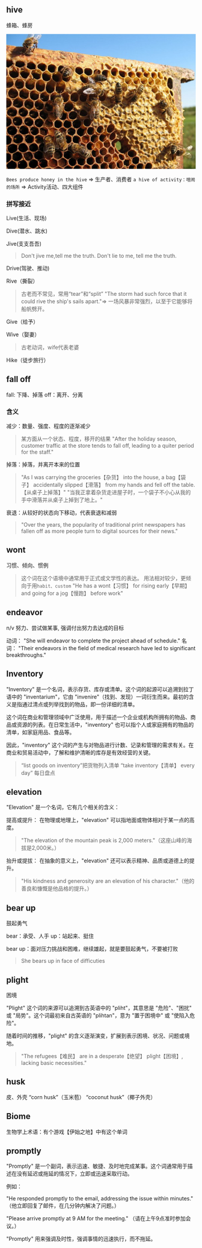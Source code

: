 


## hive

蜂箱、蜂房

![hive](../../images/faa1ce6bde2e04f900039fd15834db853352f68a4a033c24368a711f6a7c3443.png)  

`Bees produce honey in the hive` => 生产者、消费者
`a hive of activity：喧闹的场所` => Activity活动、四大组件

### 拼写接近

Live(生活、现场)

Dive(潜水、跳水)

Jive(支支吾吾)
> Don't jive me,tell me the truth.
> Don't lie to me, tell me the truth.

Drive(驾驶、推动)

Rive（撕裂）
> 古老而不常见，常用“tear”和“split”
> "The storm had such force that it could rive the ship's sails apart."=> 一场风暴非常强烈，以至于它能够将船帆劈开。

Give（给予）

Wive（娶妻）
> 古老动词，wife代表老婆

Hike（徒步旅行）

## fall off

fall: 下降、掉落
off：离开、分离

### 含义

减少：数量、强度、程度的逐渐减少
> 某方面从一个状态、程度，移开的结果
> "After the holiday season, customer traffic at the store tends to fall off, leading to a quiter period for the staff."

掉落：掉落，并离开本来的位置
> "As I was carrying the groceries【杂货】 into the house, a bag【袋子】 accidentally slipped【滑落】 from my hands and fell off the table.【从桌子上掉落】"
> "当我正拿着杂货走进屋子时，一个袋子不小心从我的手中滑落并从桌子上掉到了地上。"

衰退：从较好的状态向下移动，代表衰退和减弱
> "Over the years, the popularity of traditional print newspapers has fallen off as more people turn to digital sources for their news."


## wont

习惯、倾向、惯例
> 这个词在这个语境中通常用于正式或文学性的表达。
> 用法相对较少，更倾向于用`habit、custom`
> "He has a wont【习惯】 for rising early【早期】 and going for a jog【慢跑】 before work"

## endeavor

n/v 努力、尝试做某事, 强调付出努力去达成的目标

动词： "She will endeavor to complete the project ahead of schedule."
名词： "Their endeavors in the field of medical research have led to significant breakthroughs."

## Inventory

"Inventory" 是一个名词，表示存货、库存或清单。这个词的起源可以追溯到拉丁语中的 "inventarium"，它由 "invenire"（找到、发现）一词衍生而来。最初的含义是指通过清点或列举找到的物品，即一份详细的清单。

这个词在商业和管理领域中广泛使用，用于描述一个企业或机构所拥有的物品、商品或资源的列表。在日常生活中，"inventory" 也可以指个人或家庭拥有的物品的清单，如家庭用品、食品等。

因此，"inventory" 这个词的产生与对物品进行计数、记录和管理的需求有关。在商业和贸易活动中，了解和维护清晰的库存是有效经营的关键。

> “list goods on inventory”把货物列入清单
> “take inventory【清单】 every day” 每日盘点


## elevation

"Elevation" 是一个名词，它有几个相关的含义：

提高或提升： 在物理或地理上，"elevation" 可以指地面或物体相对于某一点的高度。
> "The elevation of the mountain peak is 2,000 meters."（这座山峰的海拔是2,000米。）

抬升或提拔： 在抽象的意义上，"elevation" 还可以表示精神、品质或道德上的提升。
> "His kindness and generosity are an elevation of his character."（他的善良和慷慨是他品格的提升。）


## bear up

鼓起勇气

bear：承受、人手
up：站起来、挺住

bear up：面对压力挑战和困难，继续雄起，就是要鼓起勇气，不要被打败

> She bears up in face of difficuties

## plight

困境


"Plight" 这个词的来源可以追溯到古英语中的 "pliht"，其意思是 "危险"、"困扰" 或 "局势"。这个词最初来自古英语的 "plihtan"，意为 "置于困境中" 或 "使陷入危险"。

随着时间的推移，"plight" 的含义逐渐演变，扩展到表示困境、状况、问题或境地。

> "The refugees【难民】 are in a desperate【绝望】 plight【困境】, lacking basic necessities."

## husk

皮、外壳
“corn husk”（玉米苞）
“coconut husk”（椰子外壳）


## Biome

生物学上术语：有个游戏【伊始之地】中有这个单词

## promptly


"Promptly" 是一个副词，表示迅速、敏捷、及时地完成某事。这个词通常用于描述在没有延迟或拖延的情况下，立即或迅速采取行动。

例如：

"He responded promptly to the email, addressing the issue within minutes."
（他立即回复了邮件，在几分钟内解决了问题。）

"Please arrive promptly at 9 AM for the meeting."
（请在上午9点准时参加会议。）

"Promptly" 用来强调及时性，强调事情的迅速执行，而不拖延。

